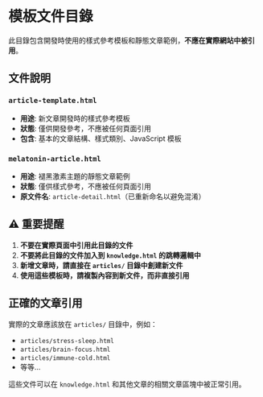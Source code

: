 # 模板文件目錄

此目錄包含開發時使用的樣式參考模板和靜態文章範例，**不應在實際網站中被引用**。

## 文件說明

### `article-template.html`
- **用途**: 新文章開發時的樣式參考模板
- **狀態**: 僅供開發參考，不應被任何頁面引用
- **包含**: 基本的文章結構、樣式類別、JavaScript 模板

### `melatonin-article.html`
- **用途**: 褪黑激素主題的靜態文章範例
- **狀態**: 僅供樣式參考，不應被任何頁面引用
- **原文件名**: `article-detail.html`（已重新命名以避免混淆）

## ⚠️ 重要提醒

1. **不要在實際頁面中引用此目錄的文件**
2. **不要將此目錄的文件加入到 `knowledge.html` 的跳轉邏輯中**
3. **新增文章時，請直接在 `articles/` 目錄中創建新文件**
4. **使用這些模板時，請複製內容到新文件，而非直接引用**

## 正確的文章引用

實際的文章應該放在 `articles/` 目錄中，例如：
- `articles/stress-sleep.html`
- `articles/brain-focus.html`
- `articles/immune-cold.html`
- 等等...

這些文件可以在 `knowledge.html` 和其他文章的相關文章區塊中被正常引用。
